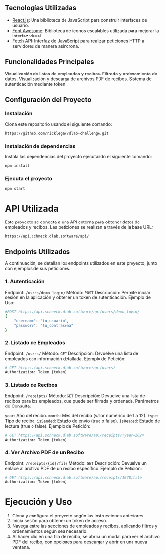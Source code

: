 ## Tecnologías Utilizadas

- [React.js](https://reactjs.org/docs/getting-started.html): Una biblioteca de JavaScript para construir interfaces de usuario.
- [Font Awesome](https://fontawesome.com/docs): Biblioteca de iconos escalables utilizada para mejorar la interfaz visual.
- [Fetch API](https://developer.mozilla.org/en-US/docs/Web/API/Fetch_API): Interfaz de JavaScript para realizar peticiones HTTP a servidores de manera asíncrona.

## Funcionalidades Principales
Visualización de listas de empleados y recibos.
Filtrado y ordenamiento de datos.
Visualización y descarga de archivos PDF de recibos.
Sistema de autenticación mediante token.

## Configuración del Proyecto
### Instalación

Clona este repositorio usando el siguiente comando:

```bash
https://github.com/ricklegac/dlab-challenge.git

```
### Instalación de dependencias

Instala las dependencias del proyecto ejecutando el siguiente comando:

```bash
npm install

```
### Ejecuta el proyecto

```bash
npm start

```
# API Utilizada

Este proyecto se conecta a una API externa para obtener datos de empleados y recibos. Las peticiones se realizan a través de la base URL:

```arduino
https://api.schneck.dlab.software/api/
```
## Endpoints Utilizados
A continuación, se detallan los endpoints utilizados en este proyecto, junto con ejemplos de sus peticiones.

### 1. Autenticación
Endpoint: `/users/demo_login/`
Método: `POST`
Descripción: Permite iniciar sesión en la aplicación y obtener un token de autenticación.
Ejemplo de Uso:
```bash
#POST https://api.schneck.dlab.software/api/users/demo_login/
{
    "username": "tu_usuario",
    "password": "tu_contraseña"
}

```
### 2. Listado de Empleados
Endpoint: `/users/`
Método: `GET`
Descripción: Devuelve una lista de empleados con información detallada.
Ejemplo de Petición:
```bash
# GET https://api.schneck.dlab.software/api/users/
Authorization: Token {token}
```
### 3. Listado de Recibos
Endpoint: `/receipts/`
Método: `GET`
Descripción: Devuelve una lista de recibos para los empleados, que puede ser filtrada y ordenada.
Parámetros de Consulta:

`year`: Año del recibo.
`month`: Mes del recibo (valor numérico de 1 a 12).
`type`: Tipo de recibo.
`isSended`: Estado de envío (true o false).
`isReaded`: Estado de lectura (true o false).
Ejemplo de Petición:
```bash
# GET https://api.schneck.dlab.software/api/receipts/?year=2024
Authorization: Token {token}
```
### 4. Ver Archivo PDF de un Recibo
Endpoint: `/receipts/{id}/file`
Método: `GET`
Descripción: Devuelve un enlace al archivo PDF de un recibo específico.
Ejemplo de Petición:
```bash
# GET https://api.schneck.dlab.software/api/receipts/1978/file
Authorization: Token {token}
```

# Ejecución y Uso
1. Clona y configura el proyecto según las instrucciones anteriores.
2. Inicia sesión para obtener un token de acceso.
3. Navega entre las secciones de empleados y recibos, aplicando filtros y ordenamientos según sea necesario.
4. Al hacer clic en una fila de recibo, se abrirá un modal para ver el archivo PDF del recibo, con opciones para descargar y abrir en una nueva ventana.



